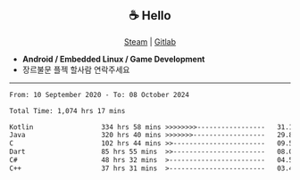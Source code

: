 <h2 align="center"> ☕ Hello </h2>

<p align="center">
  <a href="https://steamcommunity.com/id/Niforances/">Steam</a> |
  <a href="https://gitlab.com/niforances">Gitlab</a>
</p>

 - **Android / Embedded Linux / Game Development**
 - 장르불문 플젝 할사람 연락주세요

------

<!--START_SECTION:waka-->

```txt
From: 10 September 2020 - To: 08 October 2024

Total Time: 1,074 hrs 17 mins

Kotlin                 334 hrs 58 mins >>>>>>>>-----------------   31.18 %
Java                   320 hrs 40 mins >>>>>>>------------------   29.85 %
C                      102 hrs 44 mins >>-----------------------   09.56 %
Dart                   85 hrs 55 mins  >>-----------------------   08.00 %
C#                     48 hrs 32 mins  >------------------------   04.52 %
C++                    37 hrs 31 mins  >------------------------   03.49 %
```

<!--END_SECTION:waka-->
